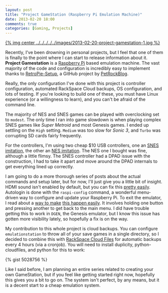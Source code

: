 ```yaml
---
layout: post
title: "Project GameStation (Raspberry Pi Emulation Machine)"
date: 2013-02-20 18:00
comments: true
categories: [Gaming, Projects]
---
```


[{% img center ../../../../../images/2013-02-20-project-gamestation-1.jpg %}](../../../../../images/2013-02-20-project-gamestation-1-full.jpg)

Recently, I've been drowning in personal projects, but I feel that one of them is finally to the point where I can start to release information about it. **Project Gamestation** is a [Raspberry Pi](http://www.newark.com/jsp/shoppingCart/shoppingCart.jsp?ICID=Pi-Advanced-Bundle&_requestid=37485) based emulation machine. The vast majority of the code and configuration is incredibly easy to implement thanks to [RetroPie-Setup](https://github.com/petrockblog/RetroPie-Setup), a GitHub project by [PetRockBlog](https://github.com/petrockblog).

Really, the only configuration I've done with this project is controller configuration, automated RackSpace Cloud backups, OS configuration, and lots of testing. If you're looking to build one of these, you must have Linux experience (or a willingness to learn), and you can't be afraid of the command line.

The majority of NES and SNES games can be played with overclocking set to `modest`. The only time I ran into game slowdown is when playing complex SNES games like _Super Metroid_ and most Genesis games. I ended up settling on the `High` setting. `Medium` was too slow for _Sonic 3_, and `Turbo` was corrupting SD cards fairly frequently.

For the controllers, I'm using two cheap $10 USB controllers, one an [SNES imitation](http://www.amazon.com/gp/product/B002JAU20W/ref=as_li_ss_tl?ie=UTF8&camp=1789&creative=390957&creativeASIN=B002JAU20W&linkCode=as2&tag=thbloftowe-20), the other an [NES imitation](http://www.amazon.com/gp/product/B002YVD3KM/ref=as_li_ss_tl?ie=UTF8&camp=1789&creative=390957&creativeASIN=B002YVD3KM&linkCode=as2&tag=thbloftowe-20). The NES one I bought was fine, although a little flimsy. The SNES controller had a DPAD issue with the construction, I had to take it apart and move around the DPAD internals to get everything lined up correctly.

I am going to do a more thorough series of posts about the actual commands and setup later, but for now, I'll just give you a little bit of insight. HDMI sound isn't enabled by default, but you can fix this [pretty easily](http://www.raspberrypi.org/phpBB3/viewtopic.php?p=136939). Autologin is done with the `raspi-config` command, a wonderful menu-driven way to configure and update your Raspberry Pi. To exit the emulator, I read about a [way to make](http://www.raspberrypi.org/phpBB3/viewtopic.php?p=250689#p250689) [this happen easily](http://forum.themaister.net/viewtopic.php?pid=1065#p1065). It involves holding one button and pressing another to get back to the main menu. I did have trouble getting this to work in `DGEN`, the Genesis emulator, but I know this issue has gotten more visibility lately, so hopefully a fix is on the way.

My contribution to this whole project is cloud backups. You can configure `emulationstation` to throw all of your save games in a single directory, so I decided to combine this with [RackSpace Cloud Files](http://www.rackspace.com/cloud/files/) for automatic backups every 4 hours (via a cronjob). You will need to install duplicity, python-cloudfiles, and python for this to work:

{% gist 5028756 %}

Like I said before, I am planning an entire series related to creating your own GameStation, but if you feel like getting started right now, hopefully this gives you a bit to go on. The system isn't perfect, by any means, but it is a decent start to a cheap emulation system.